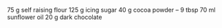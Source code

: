 75 g self raising flour
125 g icing sugar
40 g cocoa powder – 9 tbsp
70 ml sunflower oil
20 g dark chocolate

